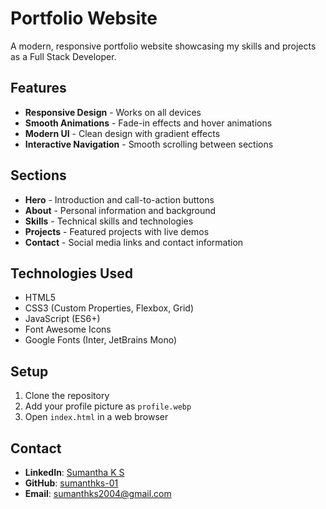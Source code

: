 # Portfolio Website

A modern, responsive portfolio website showcasing my skills and projects as a Full Stack Developer.

## Features

- **Responsive Design** - Works on all devices
- **Smooth Animations** - Fade-in effects and hover animations
- **Modern UI** - Clean design with gradient effects
- **Interactive Navigation** - Smooth scrolling between sections

## Sections

- **Hero** - Introduction and call-to-action buttons
- **About** - Personal information and background
- **Skills** - Technical skills and technologies
- **Projects** - Featured projects with live demos
- **Contact** - Social media links and contact information

## Technologies Used

- HTML5
- CSS3 (Custom Properties, Flexbox, Grid)
- JavaScript (ES6+)
- Font Awesome Icons
- Google Fonts (Inter, JetBrains Mono)

## Setup

1. Clone the repository
2. Add your profile picture as `profile.webp`
3. Open `index.html` in a web browser

## Contact

- **LinkedIn**: [Sumantha K S](https://www.linkedin.com/in/sumantha-k-s-847173252/)
- **GitHub**: [sumanthks-01](https://github.com/sumanthks-01)
- **Email**: sumanthks2004@gmail.com